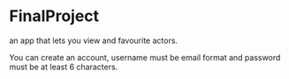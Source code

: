 # FinalProject

an app that lets you view and favourite actors.

You can create an account, username must be email format and password must be at least 6 characters.

